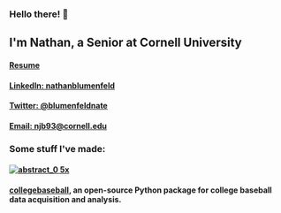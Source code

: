 ### Hello there! 👋
## I'm Nathan, a Senior at Cornell University 
#### [Resume](https://github.com/nathanblumenfeld/nathanblumenfeld/files/8400705/blumenfeld_resume_sp22.pdf)
#### [LinkedIn: nathanblumenfeld](https://www.linkedin.com/in/nathanblumenfeld/)
#### [Twitter: @blumenfeldnate](https://twitter.com/blumenfeldnate)
#### [Email: njb93@cornell.edu](mailto:njb93@cornell.edu)

### Some stuff I've made: 
#### [![abstract_0 5x](https://user-images.githubusercontent.com/33358095/160667201-a78021e3-8fa1-4149-b634-e543017f772f.png)](https://nathanblumenfeld-abstract--leaderboards-5e6w0h.streamlitapp.com/)     
#### [collegebaseball](https://github.com/nathanblumenfeld/collegebaseball), an open-source Python package for college baseball data acquisition and analysis.

